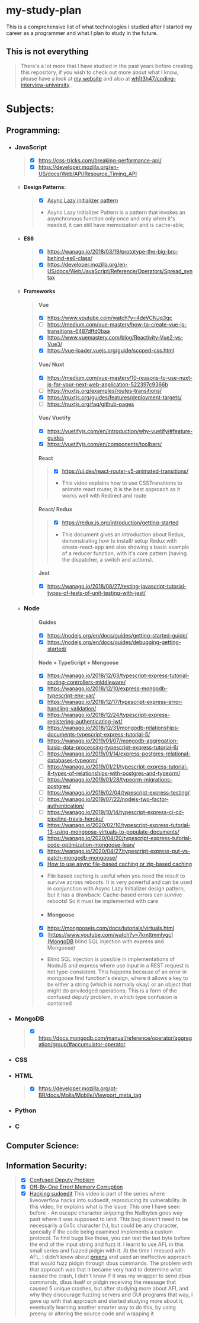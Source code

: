 # my-study-plan

This is a comprehensive list of what technologies I studied after I started my career as a programmer and what I plan to study in the future.

## This is not everything
> There's a lot more that I have studied in the past years before creating this repository, if you wish to check out more about what I know, please have a look at [my website](https://invalid.com) and also at [wh1t3h47/coding-interview-university](https://github.com/wh1t3h47/coding-interview-university) .


# Subjects:

## Programming:

- ### JavaScript
  > - [x] https://css-tricks.com/breaking-performance-api/
  > - [x] https://developer.mozilla.org/en-US/docs/Web/API/Resource_Timing_API
  - #### Design Patterns:
    > - [x] [Async Lazy initializer pattern](https://advancedweb.hu/the-async-lazy-initializer-pattern-in-javascript/)
      > - Async Lazy Initializer Pattern is a pattern that invokes an asynchronous function only once and only when it's needed, it can still have memoization and is cache-able;
  - #### ES6
    > - [x] https://wanago.io/2018/03/19/prototype-the-big-bro-behind-es6-class/
    > - [x] https://developer.mozilla.org/en-US/docs/Web/JavaScript/Reference/Operators/Spread_syntax
  - #### Frameworks
    > #### Vue
    > - [x] https://www.youtube.com/watch?v=4deVCNJq3qc
    > - [ ] https://medium.com/vue-mastery/how-to-create-vue-js-transitions-6487dffd0baa
    > - [x] https://www.vuemastery.com/blog/Reactivity-Vue2-vs-Vue3/
    > - [x] https://vue-loader.vuejs.org/guide/scoped-css.html
    > #### Vue/ Nuxt
    > - [x] https://medium.com/vue-mastery/10-reasons-to-use-nuxt-js-for-your-next-web-application-522397c9366b
    > - [ ] https://nuxtjs.org/examples/routes-transitions/
    > - [x] https://nuxtjs.org/guides/features/deployment-targets/
    > - [ ] https://nuxtjs.org/faq/github-pages
    > #### Vue/ Vuetify
    > - [x] https://vuetifyjs.com/en/introduction/why-vuetify/#feature-guides
    > - [X] https://vuetifyjs.com/en/components/toolbars/
    > #### React
    > > - [X] https://ui.dev/react-router-v5-animated-transitions/
    > > - This video explains how to use CSSTransitions to animate react router, it is the best approach as it works well with Redirect and route
    > #### React/ Redux
    > > - [x] https://redux.js.org/introduction/getting-started
    > > - This document gives an introduction about Redux, demonstrating how to install/ setup Redux with create-react-app and also showing a basic example of a reducer function, with it's core pattern (having the dispatcher, a switch and actions).
    > #### Jest
    > - [x] https://wanago.io/2018/08/27/testing-javascript-tutorial-types-of-tests-of-unit-testing-with-jest/
  - ### Node
    > #### Guides
    > - [x] https://nodejs.org/en/docs/guides/getting-started-guide/
    > - [x] https://nodejs.org/en/docs/guides/debugging-getting-started/
    > #### Node + TypeScript + Mongoose
    > - [x] https://wanago.io/2018/12/03/typescript-express-tutorial-routing-controllers-middleware/
    > - [x] https://wanago.io/2018/12/10/express-mongodb-typescript-env-var/
    > - [x] https://wanago.io/2018/12/17/typescript-express-error-handling-validation/
    > - [x] https://wanago.io/2018/12/24/typescript-express-registering-authenticating-jwt/
    > - [x] https://wanago.io/2018/12/31/mongodb-relationships-documents-typescript-express-tutorial-5/
    > - [x] https://wanago.io/2019/01/07/mongodb-aggregation-basic-data-processing-typescript-express-tutorial-6/
    > - [ ] https://wanago.io/2019/01/14/express-postgres-relational-databases-typeorm/
    > - [ ] https://wanago.io/2019/01/21/typescript-express-tutorial-8-types-of-relationships-with-postgres-and-typeorm/
    > - [ ] https://wanago.io/2019/01/28/typeorm-migrations-postgres/
    > - [ ] https://wanago.io/2019/02/04/typescript-express-testing/
    > - [ ] https://wanago.io/2019/07/22/nodejs-two-factor-authentication/
    > - [ ] https://wanago.io/2019/10/14/typescript-express-ci-cd-pipeline-travis-heroku/
    > - [x] https://wanago.io/2020/02/10/typescript-express-tutorial-13-using-mongoose-virtuals-to-populate-documents/
    > - [x] https://wanago.io/2020/04/20/typescript-express-tutorial-code-optimization-mongoose-lean/
    > - [x] https://wanago.io/2020/04/27/typescript-express-put-vs-patch-mongodb-mongoose/
    > - [x] [How to use async file-based caching or zip-based caching](https://advancedweb.hu/how-to-implement-a-persistent-file-based-cache-in-node-js/)
      > - File based caching is useful when you need the result to survive across reboots. It is very powerful and can be used in conjunction with Async Lazy Initializer design pattern, but it has a drawback: Cache-based errors can survive reboots! So it must be implemented with care
    > - #### Mongoose
    > - [x] https://mongoosejs.com/docs/tutorials/virtuals.html
    > - [x] [https://www.youtube.com/watch?v=7kmttmmlygc](MongoDB blind SQL injection with express and Mongoose)
      > - Blind SQL injection is possible in implementations of NodeJS and express where use input in a REST request is not type-consistent. This happens because of an error in mongoose find function's design, where it allows a key to be either a string (which is normally okay) or an object that might do priviledged operations; This is a form of the confused deputy problem, in which type confusion is contained

- ### MongoDB
  > - [x] https://docs.mongodb.com/manual/reference/operator/aggregation/group/#accumulator-operator

- ### CSS

- ### HTML
  > - [x] https://developer.mozilla.org/pt-BR/docs/Molla/Mobile/Viewport_meta_tag

- ### Python

- ### C


## Computer Science:

## Information Security:
> - [x] [Confused Deputy Problem](https://en.wikipedia.org/wiki/Confused_deputy_problem)
> - [x] [Off-By-One Error/ Memory Corruption](https://en.wikipedia.org/wiki/Off-by-one_error)
> - [x] [Hacking sudoedit](https://www.youtube.com/watch?v=zdzcTh9kUrc) This video is part of the series where liveoverflow hacks into sudoedit, reproducing its vulnerability. In this video, he explains what is the issue: This one I have seen before - An escape character skipping the Nullbytes goes way past where it was supposed to land. This bug doesn't need to be necessarily a 0x5c character (`\`), but could be any character, specially if the code being examined implements a custom protocol. To find bugs like those, you can test the last byte before the end of the input string and fuzz it. I learnt to use AFL in this small series and fuzzed pidgin with it. At the time I messed with AFL, I didn't knew about [preeny](https://github.com/zardus/preeny) and used an ineffective approach that would fuzz pidgin through dbus commands. The problem with that approach was that it became very hard to determine what caused the crash, I didn't know if it was my wrapper to send dbus commands, dbus itself or pidgin receiving the message that caused 5 unique crashes, but after studying more about AFL and why they discourage fuzzing servers and GUI programs that way, I gave up with that approach and started studying more about it, eventually learning another smarter way to do this, by using preeny or altering the source code and wrapping it 
